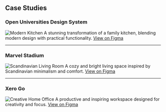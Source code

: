 ## Case Studies

### Open Universities Design System

![Modern Kitchen](/images/case1.jpg)
A stunning transformation of a family kitchen, blending modern design with practical functionality.
[View on Figma](https://www.figma.com/)

---

### Marvel Stadium

![Scandinavian Living Room](/images/case2.jpg)
A cozy and bright living space inspired by Scandinavian minimalism and comfort.
[View on Figma](https://www.figma.com/)

---

### Xero Go

![Creative Home Office](/images/case3.jpg)
A productive and inspiring workspace designed for creativity and focus.
[View on Figma](https://www.figma.com/)
